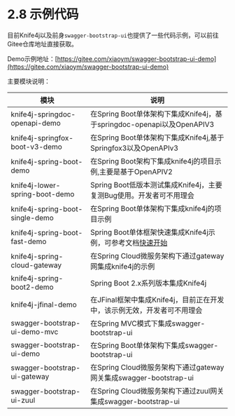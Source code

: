 # 2.8 示例代码

目前Knife4j以及前身`swagger-bootstrap-ui`也提供了一些代码示例，可以前往Gitee仓库地址直接获取。

Demo示例地址：[https://gitee.com/xiaoym/swagger-bootstrap-ui-demo](https://gitee.com/xiaoym/swagger-bootstrap-ui-demo)

主要模块说明：

|模块|说明|
|---|---|
|knife4j-springdoc-openapi-demo|在Spring Boot单体架构下集成Knife4j，基于springdoc-openapi以及OpenAPIV3|
|knife4j-springfox-boot-v3-demo|在Spring Boot单体架构下集成Knife4j,基于Springfox3以及OpenAPIv3|
|knife4j-spring-boot-demo|在Spring Boot架构下集成knife4j的项目示例,主要是基于OpenAPIV2|
|knife4j-lower-spring-boot-demo|Spring Boot低版本测试集成Knife4j，主要复测Bug使用。开发者可不用理会|
|knife4j-spring-boot-single-demo|在Spring Boot单体架构下集成knife4j的项目示例|
|knife4j-spring-boot-fast-demo|Spring Boot单体框架快速集成Knife4j示例，可参考文档[快速开始](get_start.md)|
|knife4j-spring-cloud-gateway|在Spring Cloud微服务架构下通过gateway网集成knife4j的示例|
|knife4j-spring-boot2-demo|Spring Boot 2.x系列版本集成Knife4j|
|knife4j-jfinal-demo|在JFinal框架中集成Knife4j，目前正在开发中，该示例无效，开发者可不用理会|
|swagger-bootstrap-ui-demo-mvc|在Spring MVC模式下集成swagger-bootstrap-ui|
|swagger-bootstrap-ui-demo|在Spring Boot单体架构下集成swagger-bootstrap-ui|
|swagger-bootstrap-ui-gateway|在Spring Cloud微服务架构下通过gateway网关集成swagger-bootstrap-ui|
|swagger-bootstrap-ui-zuul|在Spring Cloud微服务架构下通过zuul网关集成swagger-bootstrap-ui|


